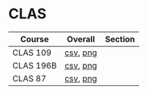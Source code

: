 # CLAS

| Course | Overall | Section |
| ------ | ------- | ------- |
| CLAS 109 | [csv](https://github.com/UCSD-Historical-Enrollment-Data/2024Winter/blob/main/overall/CLAS%20109.csv), [png](https://raw.githubusercontent.com/UCSD-Historical-Enrollment-Data/2024Winter/main/plot_overall/CLAS%20109.png) |  |
| CLAS 196B | [csv](https://github.com/UCSD-Historical-Enrollment-Data/2024Winter/blob/main/overall/CLAS%20196B.csv), [png](https://raw.githubusercontent.com/UCSD-Historical-Enrollment-Data/2024Winter/main/plot_overall/CLAS%20196B.png) |  |
| CLAS 87 | [csv](https://github.com/UCSD-Historical-Enrollment-Data/2024Winter/blob/main/overall/CLAS%2087.csv), [png](https://raw.githubusercontent.com/UCSD-Historical-Enrollment-Data/2024Winter/main/plot_overall/CLAS%2087.png) |  |
